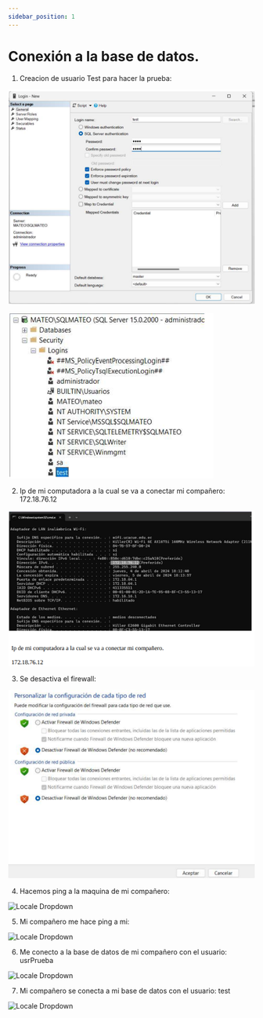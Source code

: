 ```yaml
---
sidebar_position: 1
---
```


# Conexión a la base de datos.

1. Creacion de usuario Test para hacer la prueba:

![Locale Dropdown](./img/imagen1.png)

![Locale Dropdown](./img/imagen2.png)

2.  Ip de mi computadora a la cual se va a conectar mi compañero:
172.18.76.12

![Locale Dropdown](./img/imagen3.png)

3.  Se desactiva el firewall:

![Locale Dropdown](./img/imagen4.png)

4.  Hacemos ping a la maquina de mi compañero:

![Locale Dropdown](./img/imagen5.jpg)

5.  Mi compañero me hace ping a mi:

![Locale Dropdown](./img/imagen6.jpg)

6.  Me conecto a la base de datos de mi compañero con el usuario: usrPrueba

![Locale Dropdown](./img/imagen7.jpg)

7.  Mi compañero se conecta a mi base de datos con el usuario: test

![Locale Dropdown](./img/imagen8.jpg)